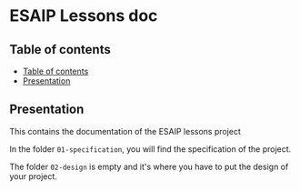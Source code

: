 <!--
SPDX-FileCopyrightText: 2025 Benoît Rolandeau <benoit.rolandeau@allcircuits.com>

SPDX-License-Identifier: MIT
-->

# ESAIP Lessons doc <!-- omit from toc -->

## Table of contents

- [Table of contents](#table-of-contents)
- [Presentation](#presentation)

## Presentation

This contains the documentation of the ESAIP lessons project

In the folder `01-specification`, you will find the specification of the project.

The folder `02-design` is empty and it's where you have to put the design of your project.
